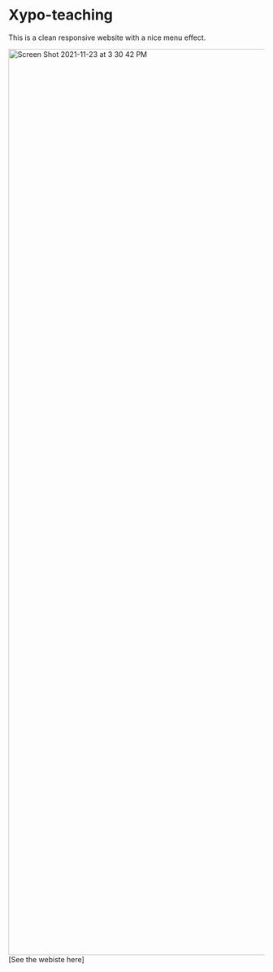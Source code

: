 # Xypo-teaching
This is a clean responsive website with a nice menu effect.

<img width="1781" alt="Screen Shot 2021-11-23 at 3 30 42 PM" src="https://user-images.githubusercontent.com/15805086/143140031-c8e6f32f-2f1d-496e-9fdd-81f7427bd8c5.png">
[See the webiste here]<https://lm32.github.io/Xpo-teaching/>
